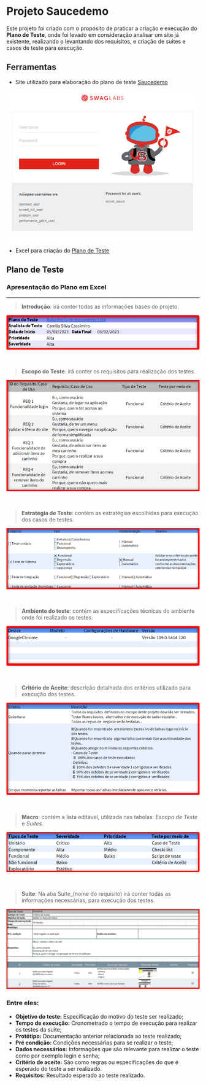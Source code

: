 # **Projeto Saucedemo**

Este projeto foi criado com o propósito de praticar a criação e execução do **Plano de Teste**, onde foi levado em consideração analisar um site já existente, realizando o levantando dos requisitos, e criação de suites e casos de teste para execução. 

##  **Ferramentas**
- Site utilizado para elaboração do plano de teste [Saucedemo](https://www.saucedemo.com/)

<div align="center">

![Home Site Saucedemo](../img/site_saucedemo.png?raw=true "Home")

</div>

- Excel para criação do [Plano de Teste](https://docs.google.com/spreadsheets/d/1lsnhs8IiEggjI1LCPhut-2N4cVNA-MLc/edit?usp=share_link&ouid=116906894958783366228&rtpof=true&sd=true)

## Plano de Teste

### Apresentação do Plano em Excel
---

 > **Introdução**: irá conter todas as informações bases do projeto.

<div align="center">

![Introdução](/soucedemo/img/ref_abaintroducao.png?raw=true "Introdução")

</div>

<br>

> **Escopo do Teste**: irá conter os requisitos para realização dos testes.
<div align="center">

![Escopo](/soucedemo/img/ref_abaescopo.png?raw=true "Escopo do Teste")

</div>

<br>

> **Estratégia de Teste**: contém as estratégias escolhidas para execução dos casos de testes.
<div align="center">

![Estratégia](/soucedemo/img/ref_abaestrategia.png?raw=true "Estratégia de Teste")

</div>
<br>

> **Ambiente do teste**: contém as especificações técnicas do ambiente onde foi realizado os testes.
<div align="center">

![Ambiente do teste](/soucedemo/img/ref_abaambiente.png?raw=true "Ambiente do teste")

</div>
<br>

> **Critério de Aceite**: descrição detalhada dos critérios utilizado para execução dos testes.
<div align="center">

![Critério de Aceite](/soucedemo/img/ref_abacriterio.png?raw=true "Critério de Aceite")

</div>

<br>

> **Macro**: contém a lista editável, utilizada nas tabelas: *Escopo de Teste* e *Suites*.
<div align="center">

![Critério de Aceite](/soucedemo/img/ref_abamacro.png?raw=true "Critério de Aceite")

</div>

<br>

> **Suite**: Na aba Suite_(nome do requisito) irá conter todas as informações necessárias, para execução dos testes.

<div align="center">

![Critério de Aceite](/soucedemo/img/ref_abasuite.png?raw=true "Critério de Aceite")

</div>

### **Entre eles:**
- **Objetivo do teste:** Especificação do motivo do teste ser realizado;
- **Tempo de execução:** Cronometrado o tempo de execução para realizar os testes da suite;
- **Protótipo:** Documentação anterior relacionada ao teste realizado;
- **Pré condição:** Condições necessárias para se realizar o teste;
- **Dados necessários:** Informações que são  relevante para realizar o teste como por exemplo login e senha;
- **Critério de aceite:** São como regras ou especificações do que é esperado do teste a ser realizado.
- **Requisitos:** Resultado esperado ao teste realizado.
 

